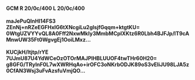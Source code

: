 #### GCM R 20/0c/400 L 20/0c/400
**maJePuQInHl14FS3**<br/>**ZEnNj+nRZeEGFHxlG6tXNcgiLu2glsjfGqqm+ktgtKU=**<br/>**0WtgUZVYYvQL8A0Fff2NxwMkIy3MmbMCpIXKtz6R0Lbh4BJFJp/lT9cAMnwUW35Ft0WgvgEj1OoiLMxz...**<br/><br/>
**KUCjkH/ltjtp/rYE**<br/>**7UJmU87U4YdWCeOzOTOrMAJPIHBLUUOF4twTHr60H20=**<br/>**g8GFG/TRylnF0L7wXWRHqAo+irOFC3oNKrbODJK89oS3vEIiJU98LJA5z0CfAN3Wsj3uFvAzsfuVmjQO...**